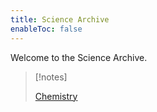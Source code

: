 ```yaml
---
title: Science Archive
enableToc: false
---
```

Welcome to the Science Archive. 

> [!notes]
> 
> [Chemistry](notes/year9/science/chemistry/ions) 

